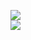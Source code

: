 [![](https://img.shields.io/badge/Made%20With-Github%20Spray-lightgrey.svg?style=for-the-badge&logo=github)](https://github.com/Annihil/github-spray#15050)  
[![](https://i.imgur.com/2DrTn0Z.gif)](https://github.com/Annihil/github-spray)